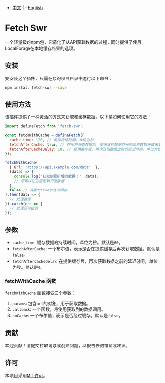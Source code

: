 - [中文](README.zh.md) | - [English](README.md)
# Fetch Swr

一个轻量级的npm包，它简化了从API获取数据的过程，同时提供了使用LocalForage在本地缓存结果的选项。

## 安装

要安装这个插件，只需在您的项目目录中运行以下命令：

```bash
npm install fetch-swr --save
```

## 使用方法

该插件提供了一种灵活的方式来获取和缓存数据。以下是如何使用它的方法：

```javascript
import defineFetch from 'fetch-swr';

const fetchWithCache = defineFetch({
  cache_time: 120, // 缓存持续时间，单位为秒
  fetchAfterCache: true, // 在用户获取数据后，提供缓存数据并开始新的数据获取来更新数据
  fetchAfterCacheDelay: 10, // 提供缓存后，再次获取数据之前的延迟时间，单位为秒
});

fetchWithCache(
  { url: 'https://api.example.com/data'  },
  (data) => {
    console.log('获取到更新后的数据：', data);
    // 您可以在这里更新页面数据
  },
  false // 设置为true以绕过缓存
).then(data => {
  // 处理数据
}).catch(err => {
  // 处理任何错误
});
```

## 参数

- `cache_time`: 缓存数据的持续时间，单位为秒。默认是`60`。
- `fetchAfterCache`: 一个布尔值，表示是否在提供缓存后再次获取数据。默认是`false`。
- `fetchAfterCacheDelay`: 在提供缓存后，再次获取数据之前的延迟时间，单位为秒。默认是`0`。

### fetchWithCache 函数

`fetchWithCache` 函数接受三个参数：

1. `params`: 包含`url`的对象，用于获取数据。
2. `callback`: 一个函数，将使用获取到的数据调用。
3. `noCache`: 一个布尔值，表示是否绕过缓存。默认是`false`。

## 贡献

欢迎贡献！请提交拉取请求或创建问题，以报告任何错误或建议。

## 许可

本项目采用[MIT许可](LICENSE)。
